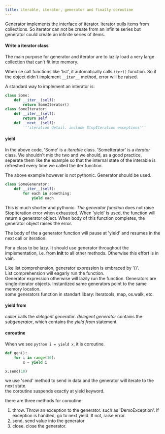 ```yaml
---
title: iterable, iterator, generator and finally coroutine
---
```


Generator implements the interface of iterator. Iterator pulls items from collections. So iterator can not be create from an infinite series but generator could create an infinite series of items.

#### Write a iterator class

The main purpose for generator and iterator are to lazily load a very large collection that can't fit into memory.

When se call functions like 'list', it automatically calls `iter()` function. So if the object didn't implement `__iter__` method, error will be raised.

A standard way to implement an interator is:

```python
class Some:
    def __iter__(self):
        return SomeIterator()
class SomeIterator:
    def __iter__(self):
        return self
    def __next__(self):
        '''iteration detail. include StopIteration exceptions'''   
```

#### yield

In the above code, 'Some' is a _iterable_ class. 'SomeIterator' is a _iterator_ class. We shouldn't mix the two and we should, as a good practice, seperate them like the example so that the internal state of the interable is refreshed every time we called the iter function.

The above example however is not pythonic. Generator should be used.

```python
class SomeGenerator:
    def __iter__(self):
        for each in something:
            yield each
```

This is much shorter and pythonic. _The generator function_ does not raise StopIteration error when exhausted. When 'yield' is used, the function will return a generator object. When body of this function completes, the generator object raises the error.

The body of the a generator function will pause at 'yield' and resumes in the next call or iteration.

For a class to be lazy. It should use generator throughout the implementation, i.e. from __init__ to all other methods. Otherwise this effort is in vain.

Like list comprehension, generator expression is embraced by '()'.  
List comprehension will eagarly run the function.  
Generator expression otherwise will lazily run the function.
Generators are single-iterator objects. Instantized same generators point to the same memory location.  
some generators function in standart libary: Iteratools, map, os.walk, etc.

#### yield from

_caller_ calls the _delegent generator_. _delegent generator_ contains the _subgenerator_, which contains the _yield from_ statement.

#### coroutine

When we see ```python i = yield x```, it is coroutine.
```python
def gen():
    for i in range(10):
        x = yield i

x.send(10)
```
we use 'send' method to send in data and the generator will iterate to the next state.  
the coroutine suspends exactly at yield keyword.

there are three methods for coroutine:
1.  throw. Throw an exception to the generator. such as 'DemoException'. If exception is handled, go to next yield. If not, raise error.
2.  send. send value into the generator
3.  close. close the generator.
